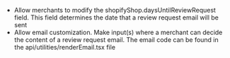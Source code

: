 - Allow merchants to modify the shopifyShop.daysUntilReviewRequest field. This field determines the date that a review request email will be sent
- Allow email customization. Make input(s) where a merchant can decide the content of a review request email. The email code can be found in the api/utilities/renderEmail.tsx file
